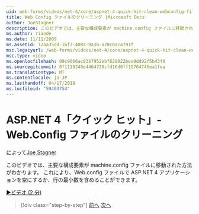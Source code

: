 ```yaml
---
uid: web-forms/videos/net-4/core/aspnet-4-quick-hit-clean-webconfig-files
title: Web.Config ファイルのクリーニング |Microsoft Docs
author: JoeStagner
description: このビデオでは、主要な構成要素が machine.config ファイルに移動された方法がわかります。 ASP.NET 4 アプリケーションの Web.config ファイルのことができます.
ms.author: riande
ms.date: 11/11/2009
ms.assetid: 12aa35dd-16f7-408a-9a3b-a70c0aca791f
msc.legacyurl: /web-forms/videos/net-4/core/aspnet-4-quick-hit-clean-webconfig-files
msc.type: video
ms.openlocfilehash: 09c9066ac83b7952ebf629022bea9dd92f5b43f0
ms.sourcegitcommit: 0f1119340e4464720cfd16d0ff15764746ea1fea
ms.translationtype: MT
ms.contentlocale: ja-JP
ms.lasthandoff: 04/17/2019
ms.locfileid: "59403754"
---
```

# <a name="aspnet-4-quick-hit---clean-webconfig-files"></a>ASP.NET 4「クイック ヒット」- Web.Config ファイルのクリーニング

によって[Joe Stagner](https://github.com/JoeStagner)

このビデオでは、主要な構成要素が machine.config ファイルに移動された方法がわかります。 これにより、Web.config ファイルで ASP.NET 4 アプリケーションを空にするか、行の最小数を含めることができます。

[&#9654;ビデオ (2 分)](https://channel9.msdn.com/Blogs/ASP-NET-Site-Videos/aspnet-4-quick-hit-clean-webconfig-files)

> [!div class="step-by-step"]
> [前へ](aspnet-4-quick-hit-auto-start.md)
> [次へ](aspnet-4-quick-hit-predictable-client-ids.md)
